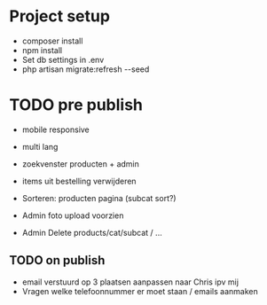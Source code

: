 # Project setup
- composer install
- npm install
- Set db settings in .env
- php artisan migrate:refresh --seed


# TODO pre publish
- mobile responsive
- multi lang
- zoekvenster producten + admin
- items uit bestelling verwijderen

- Sorteren: producten pagina (subcat sort?)

- Admin foto upload voorzien
- Admin Delete products/cat/subcat / ...

## TODO on publish
- email verstuurd op 3 plaatsen aanpassen naar Chris ipv mij
- Vragen welke telefoonnummer er moet staan / emails aanmaken
